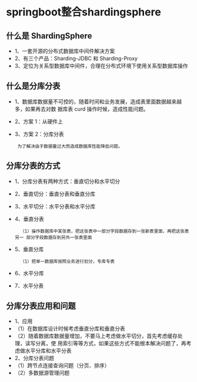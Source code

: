 # springboot整合shardingsphere

## 什么是 ShardingSphere
- 1、一套开源的分布式数据库中间件解决方案 
- 2、有三个产品：Sharding-JDBC 和 Sharding-Proxy
- 3、定位为关系型数据库中间件，合理在分布式环境下使用关系型数据库操作

## 什么是分库分表
 - 1、数据库数据量不可控的，随着时间和业务发展，造成表里面数据越来越多，如果再去对数 据库表 curd 操作时候，造成性能问题。
 - 2、方案 1：从硬件上
 - 3、方案 2：分库分表 
        
        为了解决由于数据量过大而造成数据库性能降低问题。

## 分库分表的方式
- 1、分库分表有两种方式：垂直切分和水平切分
- 2、垂直切分：垂直分表和垂直分库 
- 3、水平切分：水平分表和水平分库
- 4、垂直分表 

        （1）操作数据库中某张表，把这张表中一部分字段数据存到一张新表里面，再把这张表另一 部分字段数据存到另外一张表里面

- 5、垂直分库
 
        （1）把单一数据库按照业务进行划分，专库专表

- 6、水平分库

- 7、水平分表


## 分库分表应用和问题
 - 1、应用 
- （1）在数据库设计时候考虑垂直分库和垂直分表
 - （2）随着数据库数据量增加，不要马上考虑做水平切分，首先考虑缓存处理，读写分离，使 用索引等等方式，如果这些方式不能根本解决问题了，再考虑做水平分库和水平分表
 - 2、分库分表问题 
- （1）跨节点连接查询问题（分页、排序）
 - （2）多数据源管理问题
